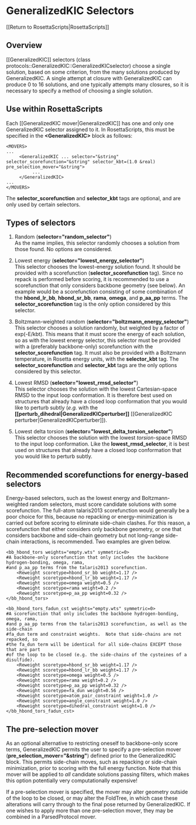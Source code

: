 # GeneralizedKIC Selectors

[[Return to RosettaScripts|RosettaScripts]]

## Overview
[[GeneralizedKIC]] selectors (class protocols::GeneralizedKIC::GeneralizedKICselector) choose a single solution, based on some criterion, from the many solutions produced by GeneralizedKIC.  A single attempt at closure with GeneralizedKIC can produce 0 to 16 solutions, and one typically attempts many closures, so it is necessary to specify a method of choosing a single solution.

## Use within RosettaScripts
Each [[GeneralizedKIC mover|GeneralizedKIC]] has one and only one GeneralizedKIC selector assigned to it.  In RosettaScripts, this must be specified in the **\<GeneralizedKIC\>** block as follows:

```
<MOVERS>
...
     <GeneralizedKIC ... selector="&string" selector_scorefunction="&string" selector_kbt=(1.0 &real) pre_selection_mover="&string">
          ...
     </GeneralizedKIC>
...
</MOVERS>
```

The **selector_scorefunction** and **selector_kbt** tags are optional, and are only used by certain selectors.

## Types of selectors
1.  Random (**selector="random_selector"**)<br>As the name implies, this selector randomly chooses a solution from those found.  No options are considered.

2.  Lowest energy (**selector="lowest_energy_selector"**)<br>This selector chooses the lowest-energy solution found.  It should be provided with a scorefunction (**selector_scorefunction** tag).  Since no repack is performed before scoring, it is recommended to use a scorefunction that only considers backbone geometry (see below).  An example would be a scorefunction consisting of some combination of the **hbond_lr_bb**, **hbond_sr_bb**, **rama**, **omega**, and **p_aa_pp** terms.  The **selector_scorefunction** tag is the only option considered by this selector.

3.  Boltzmann-weighted random (**selector="boltzmann_energy_selector"**)<br>This selector chooses a solution randomly, but weighted by a factor of exp(-E/kbt).  This means that it must score the energy of each solution, so as with the lowest energy selector, this selector must be provided with a (preferably backbone-only) scorefunction with the **selector_scorefunction** tag.  It must also be provided with a Boltzmann temperature, in Rosetta energy units, with the **selector_kbt** tag.  The **selector_scorefunction** and **selector_kbt** tags are the only options considered by this selector.

4.  Lowest RMSD (**selector="lowest_rmsd_selector"**)<br>This selector chooses the solution with the lowest Cartesian-space RMSD to the input loop conformation.  It is therefore best used on structures that already have a closed loop conformation that you would like to perturb subtly (_e.g._ with the **[[perturb_dihedral|GeneralizedKICperturber]]** [[GeneralizedKIC perturber|GeneralizedKICperturber]]).

5.  Lowest delta torsion (**selector="lowest_delta_torsion_selector"**)<br>This selector chooses the solution with the lowest _torsion_-space RMSD to the input loop conformation.  Like the **lowest_rmsd_selector**, it is best used on structures that already have a closed loop conformation that you would like to perturb subtly.

## Recommended scorefunctions for energy-based selectors

Energy-based selectors, such as the lowest energy and Boltzmann-weighted random selectors, must score candidate solutions with some scorefunction.  The full-atom talaris2013 scorefunction would generally be a poor choice for this, because no repacking or energy-minimization is carried out before scoring to eliminate side-chain clashes.  For this reason, a scorefunction that either considers only backbone geometry, or one that considers backbone and side-chain geometry but not long-range side-chain interactions, is recommended.  Two examples are given below.

```
<bb_hbond_tors weights="empty.wts" symmetric=0>
#A backbone-only scorefunction that only includes the backbone hydrogen-bonding, omega, rama,
#and p_aa_pp terms from the talaris2013 scorefunction.
	<Reweight scoretype=hbond_sr_bb weight=1.17 />
	<Reweight scoretype=hbond_lr_bb weight=1.17 />
	<Reweight scoretype=omega weight=0.5 />
	<Reweight scoretype=rama weight=0.2 />
	<Reweight scoretype=p_aa_pp weight=0.32 />
</bb_hbond_tors>
```

```
<bb_hbond_tors_fadun_cst weights="empty.wts" symmetric=0>
#A scorefunction that only includes the backbone hydrogen-bonding, omega, rama,
#and p_aa_pp terms from the talaris2013 scorefunction, as well as the side-chain
#fa_dun term and constraint weights.  Note that side-chains are not repacked, so
#the fa_dun term will be identical for all side-chains EXCEPT those that are part
#of the loop to be closed (e.g. the side-chains of the cysteines of a disulfide).
	<Reweight scoretype=hbond_sr_bb weight=1.17 />
	<Reweight scoretype=hbond_lr_bb weight=1.17 />
	<Reweight scoretype=omega weight=0.5 />
	<Reweight scoretype=rama weight=0.2 />
	<Reweight scoretype=p_aa_pp weight=0.32 />
	<Reweight scoretype=fa_dun weight=0.56 />
	<Reweight scoretype=atom_pair_constraint weight=1.0 />
	<Reweight scoretype=angle_constraint weight=1.0 />
	<Reweight scoretype=dihedral_constraint weight=1.0 />
</bb_hbond_tors_fadun_cst>
```

## The pre-selection mover

As an optional alternative to restricting oneself to backbone-only score terms, GeneralizedKIC permits the user to specify a pre-selection mover (**pre_selection_mover="&string"**) defined prior to the GeneralizedKIC block.  This permits side-chain moves, such as repacking or side-chain minimization, prior to scoring with the full energy function.  Note that this mover will be applied to _all_ candidate solutions passing filters, which makes this option potentially very computationally expensive!

If a pre-selection mover is specified, the mover may alter geometry outside of the loop to be closed, or may alter the FoldTree, in which case these alterations will carry through to the final pose returned by GeneralizedKIC.  If one wishes to apply more than one pre-selection mover, they may be combined in a ParsedProtocol mover.